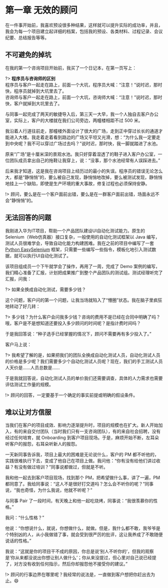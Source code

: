 # 第一章 无效的顾问

在一件事开始前，我喜欢预设很多种结果，这样就可以提升实际的成功率，并且，我会为每一个项目建立起详细的档案，包括我的预设、各类材料、过程记录、会议纪要、总结报告等等。

## 不可避免的掉坑

在我的第一个咨询项目开始前，我买了一个日记本，在第一页写上：

?> <b>程序员与咨询师的区别</b><br>
程序员与客户一起走在路上，前面一个大坑，程序员大喊：“注意！”说时迟，那时快，程序员就掉到大坑里去了。<br>
咨询师与客户一起走在路上，前面一个大坑，咨询师大喊：“注意！”说时迟，那时快，客户就掉到大坑里去了。

与同事一起完成了两天的敏捷导入后，第三天一大早，我一个人独自去客户办公室，实际上，客户的大楼就在我们公司旁边，两幢楼相距不过 500 米。

我沿着人行道往前走，那幢楼外面设计了很大的广场，走到正中穿过长长的通道才能进入大楼。我走着走着看到路边的广场又平坦又光滑，想：“为什么我一定要走到中央呢？我不可以穿过广场过去吗？”说时迟，那时快，我一脚就踏进了水池。

原来“广场”是十厘米深的景观水池。我只好穿着湿透了的鞋子进入客户办公室，一位团队成员拿出自己的拖鞋让我穿上，说：“没事，那个水池经常有人误踩进去。”

后来我才知道，这是我在咨询项目上经历过的最小的失误。程序员的错误无论怎么大，都是“静悄悄”的，要么被自己发现，静悄悄地改掉，要么被测试发现，静悄悄地挂上一个缺陷，即使是生产环境的重大事故，修复过程也必须保持安静。

!> 顾问，要么是在一个客户面前出错，要么是在一群客户面前出错，场面永远不会“静悄悄”的。

## 无法回答的问题

我刚进入华为IT项目，帮助一个产品团队建设UI自动化测试能力。原生的 Selenium（Web仿真器）接口复杂，一般使用的自动化测试框架以 Java 编写，测试人员很难学会，导致自动化能力构建困难。我在之前的项目中编写了一套 [Python EasySelenium](https://github.com/RCFans/easy-selenium) 框架，只需要一些编写一些指令，模板化地引入测试数据，就可以执行UI自动化测试了。

该项目组成员一个下午就学会了操作，再用了一周，完成了 Demo 案例的编写，我们精心准备了汇报，计划把成果推广到整个产品团队的测试组。测试经理听完了汇报，问我：

?> 如果全换成自动化测试，需要多少钱？

这个问题，客户问的第一个问题，让我当场就陷入了“懵圈”状态。我在脑子里疯狂地转动了好几转：

?> 多少钱？为什么客户会问我多少钱？咨询的费用不是已经在合同中明确了吗？哦，客户是不是想知道还要投入多少顾问的时间呢？是指计费时间吗？

于是我回答说：“种子选手已经掌握的情况下，顾问不需要再有多少投入了。”

客户马上说：

?> 我希望了解的是，如果把我们的团队全换成自动化测试人员，自动化测试人员的价格是多少呢？我们需要多少个自动化测试人员呢？现在，我们的手工测试人员人天价是……人员总数是……

于是我就回答说，自动化测试人员的单价我们还需要调查，具体的人力需求也需要评估测试工作量的规模。

!> 顾问的回答，一定要基于一个确定的事实前提或明确的假设条件。

## 难以让对方信服

当我们在客户的项目成效、影响力逐渐提升时，项目的规模也在扩大。新人开始加入，有的来自交付团队（当时我们只有一支咨询团队），有的来自社会招聘，没有经过任何培育，就 Onboarding 到客户项目现场。于是，麻烦开始不断，左耳朵听客户的报怨，右耳朵听新人的报怨。

一天新同事告诉我，项目上最大的困难是无论说什么，客户的 PM 都不听他的，实践很难执行下去，变成了他自己在项目上做。我问他：“你有没有给他们讲过收益？有没有做过培训？”同事说都做过，但就是不听。

我和他一起去到客户项目现场，找到那个 PM，把希望做什么事，讲了一遍，PM 都同意了。我给同事说：“这人不是很好打交道吗？怎么会不听你的呢？”同事说，“我也奇怪，为什么我说，他就不听呢？”

与同事 Pair 了一段时间，有天晚上和他一起吃烧烤，同事说：“我很羡慕你的性格。”

我问：“什么性格？”

他说：“你想说什么，就说，你想做什么，就做。但是，我什么都不敢，我爷爷是个特别凶的人，从小我做错了事，就会受到很严厉的批评，这让我养成了不敢随便说话的性格。”

我说：“这就是你的项目干不成的原因，你总是说‘别人不听你的’，但我的观察是‘你从来都没说出你想让别人做什么’；你从来没提过，但心里对自己说已经提了，对方没有收到任何指示，然后你却报怨他不接受你的建议。”

!> 顾问的行事边界在哪里呢？我经常的说法是，一直做到客户想把你赶出去为止。:smile:
